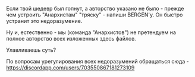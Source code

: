 Если твой шедевр был гопнут, а авторство указано не было - прежде чем устроить "Анархистам" "тряску" - напиши BERGEN'у.
Он быстро устранит это недоразумение.

Ну и, естественно - мы (команда "Анархистов") не претендуем на полное авторство всех изложенных здесь файлов.

Улавливаешь суть?

По вопросам урегулирования всех недоразумений обращаться сюда - https://discordapp.com/users/703550867181273109
